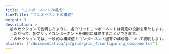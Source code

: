 ```yaml
---
title: "コンポーネントの構成"
linkTitle: "コンポーネントの構成"
weight: 3
description: >
  前のセクションで説明したように、各グリッドコンポーネントは特定の役割を果たします。
  したがって、各グリッドコンポーネントを個別に構成することができます。
  このセクションでは、一般的な構成値とコンポーネント固有の構成値について説明します。
aliases: ["/documentation/ja/grid/grid_4/configuring_components/"]
---
```

